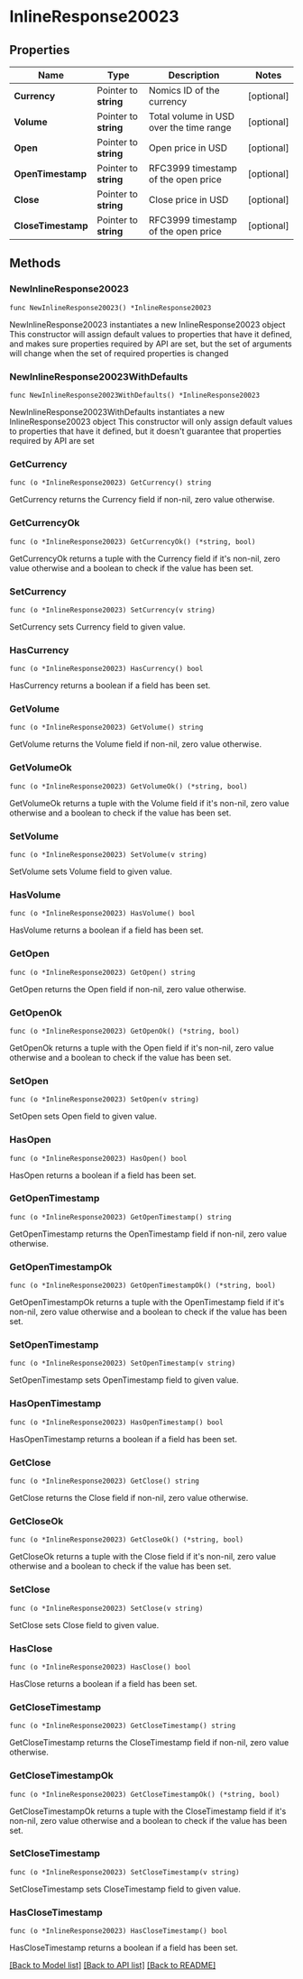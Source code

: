 # InlineResponse20023

## Properties

Name | Type | Description | Notes
------------ | ------------- | ------------- | -------------
**Currency** | Pointer to **string** | Nomics ID of the currency | [optional] 
**Volume** | Pointer to **string** | Total volume in USD over the time range | [optional] 
**Open** | Pointer to **string** | Open price in USD | [optional] 
**OpenTimestamp** | Pointer to **string** | RFC3999 timestamp of the open price | [optional] 
**Close** | Pointer to **string** | Close price in USD | [optional] 
**CloseTimestamp** | Pointer to **string** | RFC3999 timestamp of the open price | [optional] 

## Methods

### NewInlineResponse20023

`func NewInlineResponse20023() *InlineResponse20023`

NewInlineResponse20023 instantiates a new InlineResponse20023 object
This constructor will assign default values to properties that have it defined,
and makes sure properties required by API are set, but the set of arguments
will change when the set of required properties is changed

### NewInlineResponse20023WithDefaults

`func NewInlineResponse20023WithDefaults() *InlineResponse20023`

NewInlineResponse20023WithDefaults instantiates a new InlineResponse20023 object
This constructor will only assign default values to properties that have it defined,
but it doesn't guarantee that properties required by API are set

### GetCurrency

`func (o *InlineResponse20023) GetCurrency() string`

GetCurrency returns the Currency field if non-nil, zero value otherwise.

### GetCurrencyOk

`func (o *InlineResponse20023) GetCurrencyOk() (*string, bool)`

GetCurrencyOk returns a tuple with the Currency field if it's non-nil, zero value otherwise
and a boolean to check if the value has been set.

### SetCurrency

`func (o *InlineResponse20023) SetCurrency(v string)`

SetCurrency sets Currency field to given value.

### HasCurrency

`func (o *InlineResponse20023) HasCurrency() bool`

HasCurrency returns a boolean if a field has been set.

### GetVolume

`func (o *InlineResponse20023) GetVolume() string`

GetVolume returns the Volume field if non-nil, zero value otherwise.

### GetVolumeOk

`func (o *InlineResponse20023) GetVolumeOk() (*string, bool)`

GetVolumeOk returns a tuple with the Volume field if it's non-nil, zero value otherwise
and a boolean to check if the value has been set.

### SetVolume

`func (o *InlineResponse20023) SetVolume(v string)`

SetVolume sets Volume field to given value.

### HasVolume

`func (o *InlineResponse20023) HasVolume() bool`

HasVolume returns a boolean if a field has been set.

### GetOpen

`func (o *InlineResponse20023) GetOpen() string`

GetOpen returns the Open field if non-nil, zero value otherwise.

### GetOpenOk

`func (o *InlineResponse20023) GetOpenOk() (*string, bool)`

GetOpenOk returns a tuple with the Open field if it's non-nil, zero value otherwise
and a boolean to check if the value has been set.

### SetOpen

`func (o *InlineResponse20023) SetOpen(v string)`

SetOpen sets Open field to given value.

### HasOpen

`func (o *InlineResponse20023) HasOpen() bool`

HasOpen returns a boolean if a field has been set.

### GetOpenTimestamp

`func (o *InlineResponse20023) GetOpenTimestamp() string`

GetOpenTimestamp returns the OpenTimestamp field if non-nil, zero value otherwise.

### GetOpenTimestampOk

`func (o *InlineResponse20023) GetOpenTimestampOk() (*string, bool)`

GetOpenTimestampOk returns a tuple with the OpenTimestamp field if it's non-nil, zero value otherwise
and a boolean to check if the value has been set.

### SetOpenTimestamp

`func (o *InlineResponse20023) SetOpenTimestamp(v string)`

SetOpenTimestamp sets OpenTimestamp field to given value.

### HasOpenTimestamp

`func (o *InlineResponse20023) HasOpenTimestamp() bool`

HasOpenTimestamp returns a boolean if a field has been set.

### GetClose

`func (o *InlineResponse20023) GetClose() string`

GetClose returns the Close field if non-nil, zero value otherwise.

### GetCloseOk

`func (o *InlineResponse20023) GetCloseOk() (*string, bool)`

GetCloseOk returns a tuple with the Close field if it's non-nil, zero value otherwise
and a boolean to check if the value has been set.

### SetClose

`func (o *InlineResponse20023) SetClose(v string)`

SetClose sets Close field to given value.

### HasClose

`func (o *InlineResponse20023) HasClose() bool`

HasClose returns a boolean if a field has been set.

### GetCloseTimestamp

`func (o *InlineResponse20023) GetCloseTimestamp() string`

GetCloseTimestamp returns the CloseTimestamp field if non-nil, zero value otherwise.

### GetCloseTimestampOk

`func (o *InlineResponse20023) GetCloseTimestampOk() (*string, bool)`

GetCloseTimestampOk returns a tuple with the CloseTimestamp field if it's non-nil, zero value otherwise
and a boolean to check if the value has been set.

### SetCloseTimestamp

`func (o *InlineResponse20023) SetCloseTimestamp(v string)`

SetCloseTimestamp sets CloseTimestamp field to given value.

### HasCloseTimestamp

`func (o *InlineResponse20023) HasCloseTimestamp() bool`

HasCloseTimestamp returns a boolean if a field has been set.


[[Back to Model list]](../README.md#documentation-for-models) [[Back to API list]](../README.md#documentation-for-api-endpoints) [[Back to README]](../README.md)


